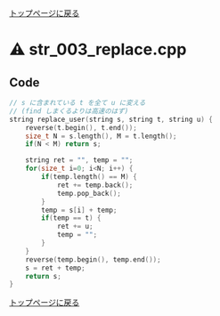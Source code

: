 <!-- mathjax config similar to math.stackexchange -->
<script type="text/javascript" async
  src="https://cdnjs.cloudflare.com/ajax/libs/mathjax/2.7.5/MathJax.js?config=TeX-MML-AM_CHTML">
</script>
<script type="text/x-mathjax-config">
  MathJax.Hub.Config({
    TeX: { equationNumbers: { autoNumber: "AMS" }},
    tex2jax: {
      inlineMath: [ ['$','$'] ],
      processEscapes: true
    },
    "HTML-CSS": { matchFontHeight: false },
    displayAlign: "left",
    displayIndent: "2em"
  });
</script>

<script type="text/javascript" src="https://cdnjs.cloudflare.com/ajax/libs/jquery/3.4.1/jquery.min.js"></script>
<link rel="stylesheet" href="../css/copy-button.css" />
<script type="text/javascript" src="../js/balloons.js"></script>
<script type="text/javascript" src="../js/copy-button.js"></script>



[トップページに戻る](../index.html)

# :warning: str\_003\_replace.cpp

## Code

```cpp
// s に含まれている t を全て u に変える
// (find しまくるよりは高速のはず)
string replace_user(string s, string t, string u) {
    reverse(t.begin(), t.end());
    size_t N = s.length(), M = t.length();
    if(N < M) return s;

    string ret = "", temp = "";
    for(size_t i=0; i<N; i++) {
        if(temp.length() == M) {
            ret += temp.back();
            temp.pop_back();
        }
        temp = s[i] + temp;
        if(temp == t) {
            ret += u;
            temp = "";
        }
    }
    reverse(temp.begin(), temp.end());
    s = ret + temp;
    return s;
}
```

[トップページに戻る](../index.html)

